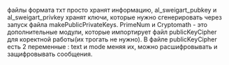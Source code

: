 файлы формата тхт просто хранят информацию, al_sweigart_pubkey и al_sweigart_privkey хранят ключи, которые нужно сгенерировать через запуск файла makePublicPrivateKeys. PrimeNum и Cryptomath - это дополнительные модули, которые импортирует файл publicKeyCipher для коректной работы(их трогать не нужно). В файле publicKeyCipher есть 2 переменные : text и mode меняя их, можно расшифровывать и защифровывать сообщения. 
